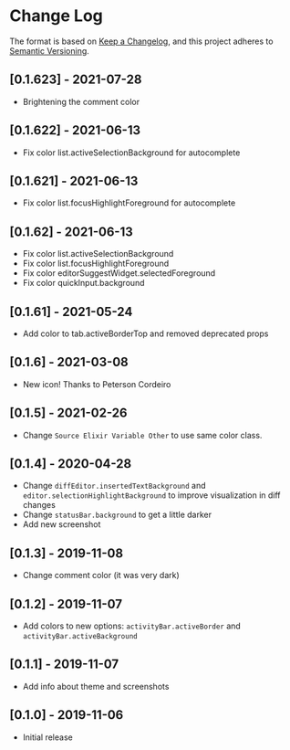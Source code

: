 # Change Log

The format is based on [Keep a Changelog](https://keepachangelog.com/en/1.0.0/),
and this project adheres to [Semantic Versioning](https://semver.org/spec/v2.0.0.html).

## [0.1.623] - 2021-07-28

- Brightening the comment color

## [0.1.622] - 2021-06-13

- Fix color list.activeSelectionBackground for autocomplete

## [0.1.621] - 2021-06-13

- Fix color list.focusHighlightForeground for autocomplete

## [0.1.62] - 2021-06-13

- Fix color list.activeSelectionBackground
- Fix color list.focusHighlightForeground
- Fix color editorSuggestWidget.selectedForeground
- Fix color quickInput.background

## [0.1.61] - 2021-05-24

- Add color to tab.activeBorderTop and removed deprecated props

## [0.1.6] - 2021-03-08

- New icon! Thanks to Peterson Cordeiro

## [0.1.5] - 2021-02-26

- Change `Source Elixir Variable Other` to use same color class.

## [0.1.4] - 2020-04-28

- Change `diffEditor.insertedTextBackground` and `editor.selectionHighlightBackground` to improve visualization in diff changes
- Change `statusBar.background` to get a little darker
- Add new screenshot

## [0.1.3] - 2019-11-08

- Change comment color (it was very dark)

## [0.1.2] - 2019-11-07

- Add colors to new options: `activityBar.activeBorder` and `activityBar.activeBackground`

## [0.1.1] - 2019-11-07

- Add info about theme and screenshots

## [0.1.0] - 2019-11-06

- Initial release
